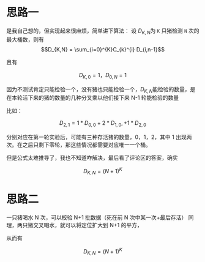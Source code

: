 # 思路一

是我自己想的，但实现起来很麻烦，简单讲下算法：
设 $D_{K,N}$为 `K` 只猪检测 `N` 次的最大桶数，则有
$$D_{K,N} = \sum_{i=0}^{K}C_{k}^{i} D_{i,n-1}$$

且有

$$D_{K,0}=1，D_{0,N}=1$$

因为不测试肯定只能检验一个，没有猪也只能检验一个，$D_{K,N}$能检验的数量，是在本轮活下来的猪的数量的几种分叉乘以他们接下来 N-1 轮能检验的数量

比如：

$$D_{2,1}=1*D_{0,0}+2*D_{1,0},+1*D_{2,0}$$

分别对应在第一轮实验后，可能有三种存活猪的数量，0，1，2，其中 1 出现两次。在之后只剩下零轮，那这些情况都需要对应唯一一个桶。

但是公式太难推导了，我也不知道咋解决，最后看了评论区的答案，确实

$$D_{K,N}=(N+1)^{K}$$

# 思路二

一只猪喝水 N 次，可以校验 N+1 批数据（死在前 N 次中某一次+最后存活）
同理，两只猪交叉喝水，就可以将定位扩大到 N+1 的平方，

从而有

$$D_{K,N}=(N+1)^{K}$$
